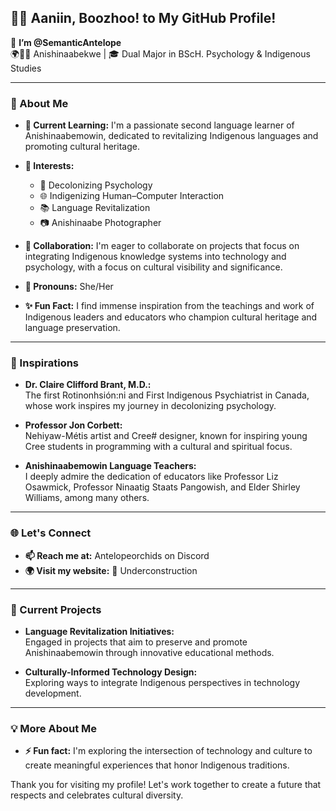 ## 👋🏼 Aaniin, Boozhoo! to My GitHub Profile!

👋 **I’m @SemanticAntelope**  
🌍💃🏼 Anishinaabekwe | 🎓 Dual Major in BScH. Psychology & Indigenous Studies

---

### 🌟 About Me

- **🌱 Current Learning:** I'm a passionate second language learner of Anishinaabemowin, dedicated to revitalizing Indigenous languages and promoting cultural heritage.

- **🎯 Interests:**  
  - 🧠 Decolonizing Psychology
  - 🌐 Indigenizing Human–Computer Interaction
  - 📚 Language Revitalization
  - 📷 Anishinaabe Photographer

- **💞️ Collaboration:** I'm eager to collaborate on projects that focus on integrating Indigenous knowledge systems into technology and psychology, with a focus on cultural visibility and significance.

- **👤 Pronouns:** She/Her

- **✨ Fun Fact:** I find immense inspiration from the teachings and work of Indigenous leaders and educators who champion cultural heritage and language preservation.

---

### 🌟 Inspirations

- **Dr. Claire Clifford Brant, M.D.:**  
  The first Rotinonhsión:ni and First Indigenous Psychiatrist in Canada, whose work inspires my journey in decolonizing psychology.

- **Professor Jon Corbett:**  
  Nehiyaw-Métis artist and Cree# designer, known for inspiring young Cree students in programming with a cultural and spiritual focus.

- **Anishinaabemowin Language Teachers:**  
  I deeply admire the dedication of educators like Professor Liz Osawmick, Professor Ninaatig Staats Pangowish, and Elder Shirley Williams, among many others.

---

### 🌐 Let's Connect

- **📫 Reach me at:** Antelopeorchids on Discord
- **🌍 Visit my website:** 🚧 Underconstruction

---

### 📌 Current Projects

- **Language Revitalization Initiatives:**  
  Engaged in projects that aim to preserve and promote Anishinaabemowin through innovative educational methods.

- **Culturally-Informed Technology Design:**  
  Exploring ways to integrate Indigenous perspectives in technology development.

---

### 💡 More About Me

- **⚡ Fun fact:** I'm exploring the intersection of technology and culture to create meaningful experiences that honor Indigenous traditions.

Thank you for visiting my profile! Let's work together to create a future that respects and celebrates cultural diversity.

